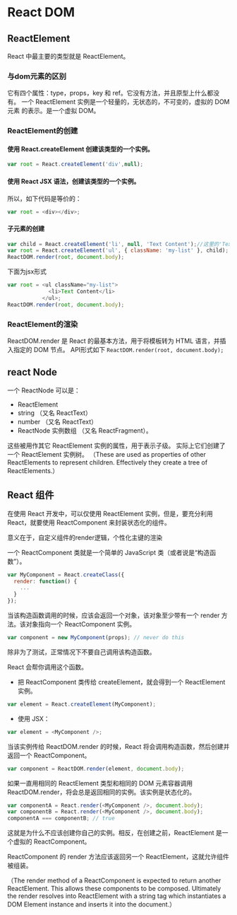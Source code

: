 # React DOM

## ReactElement

React 中最主要的类型就是 ReactElement。

### 与dom元素的区别

它有四个属性：type，props，key 和 ref。它没有方法，并且原型上什么都没有。
一个 ReactElement 实例是一个轻量的，无状态的，不可变的，虚拟的 DOM 元素 的表示。是一个虚拟 DOM。

### ReactElement的创建

#### 使用 React.createElement 创建该类型的一个实例。
```javascript
var root = React.createElement('div',null);
```
#### 使用 React JSX 语法，创建该类型的一个实例。
所以，如下代码是等价的：
```javascript
var root = <div></div>;
```

#### 子元素的创建
```javascript
var child = React.createElement('li', null, 'Text Content');//这里的'Text Content'是作为子元素存在的
var root = React.createElement('ul', { className: 'my-list' }, child);
ReactDOM.render(root, document.body);
```
下面为jsx形式
```javascript
var root = <ul className="my-list">
             <li>Text Content</li>
           </ul>;
ReactDOM.render(root, document.body);
```
### ReactElement的渲染
ReactDOM.render 是 React 的最基本方法，用于将模板转为 HTML 语言，并插入指定的 DOM 节点。
API形式如下
`ReactDOM.render(root, document.body);`

## react Node

一个 ReactNode 可以是：
- ReactElement
- string （又名 ReactText）
- number （又名 ReactText）
- ReactNode 实例数组 （又名 ReactFragment）。


这些被用作其它 ReactElement 实例的属性，用于表示子级。
实际上它们创建了一个 ReactElement 实例树。
（These are used as properties of other ReactElements to represent children. Effectively they create a tree of ReactElements.）

## React 组件

在使用 React 开发中，可以仅使用 ReactElement 实例，但是，要充分利用 React，就要使用 ReactComponent 来封装状态化的组件。

意义在于，自定义组件的render逻辑，个性化主键的渲染

一个 ReactComponent 类就是一个简单的 JavaScript 类（或者说是“构造函数”）。
```javascript
var MyComponent = React.createClass({
  render: function() {
    ...
  }
});
```
当该构造函数调用的时候，应该会返回一个对象，该对象至少带有一个 render 方法。该对象指向一个 ReactComponent 实例。
```javascript
var component = new MyComponent(props); // never do this
```
除非为了测试，正常情况下不要自己调用该构造函数。

React 会帮你调用这个函数。

- 把 ReactComponent 类传给 createElement，就会得到一个 ReactElement 实例。
```javascript
var element = React.createElement(MyComponent);
```
- 使用 JSX：
```javascript
var element = <MyComponent />;
```

当该实例传给 ReactDOM.render 的时候，React 将会调用构造函数，然后创建并返回一个 ReactComponent。

```javascript
var component = ReactDOM.render(element, document.body);
```
如果一直用相同的 ReactElement 类型和相同的 DOM 元素容器调用 ReactDOM.render，将会总是返回相同的实例。该实例是状态化的。
```javascript
var componentA = React.render(<MyComponent />, document.body);
var componentB = React.render(<MyComponent />, document.body);
componentA === componentB; // true
```
这就是为什么不应该创建你自己的实例。相反，在创建之前，ReactElement 是一个虚拟的 ReactComponent。

ReactComponent 的 render 方法应该返回另一个 ReactElement，这就允许组件被组装。

（The render method of a ReactComponent is expected to return another ReactElement. This allows these components to be composed. Ultimately the render resolves into ReactElement with a string tag which instantiates a DOM Element instance and inserts it into the document.）

